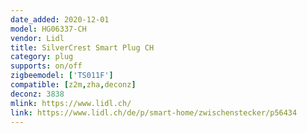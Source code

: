 ```yaml
---
date_added: 2020-12-01
model: HG06337-CH
vendor: Lidl
title: SilverCrest Smart Plug CH
category: plug
supports: on/off
zigbeemodel: ['TS011F']
compatible: [z2m,zha,deconz]
deconz: 3838
mlink: https://www.lidl.ch/
link: https://www.lidl.ch/de/p/smart-home/zwischenstecker/p56434
---
```

